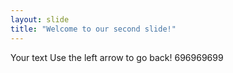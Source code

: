 ```yaml
---
layout: slide
title: "Welcome to our second slide!"
---
```

Your text
Use the left arrow to go back!
696969699
